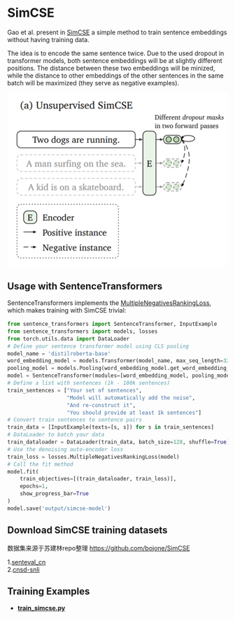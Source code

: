 # SimCSE
Gao et al. present in [SimCSE](https://arxiv.org/abs/2104.08821) a simple method to train sentence embeddings without having training data. 

The idea is to encode the same sentence twice. Due to the used dropout in transformer models, both sentence embeddings will be at slightly different positions. The distance between these two embeddings will be minized, while the distance to other embeddings of the other sentences in the same batch will be maximized (they serve as negative examples).

![SimCSE working](https://raw.githubusercontent.com/UKPLab/sentence-transformers/master/docs/img/SimCSE.png)

## Usage with SentenceTransformers
SentenceTransformers implements the [MultipleNegativesRankingLoss](https://www.sbert.net/docs/package_reference/losses.html#multiplenegativesrankingloss), which makes training with SimCSE trivial:

```python
from sentence_transformers import SentenceTransformer, InputExample
from sentence_transformers import models, losses
from torch.utils.data import DataLoader
# Define your sentence transformer model using CLS pooling
model_name = 'distilroberta-base'
word_embedding_model = models.Transformer(model_name, max_seq_length=32)
pooling_model = models.Pooling(word_embedding_model.get_word_embedding_dimension())
model = SentenceTransformer(modules=[word_embedding_model, pooling_model])
# Define a list with sentences (1k - 100k sentences)
train_sentences = ["Your set of sentences",
                   "Model will automatically add the noise",
                   "And re-construct it",
                   "You should provide at least 1k sentences"]
# Convert train sentences to sentence pairs
train_data = [InputExample(texts=[s, s]) for s in train_sentences]
# DataLoader to batch your data
train_dataloader = DataLoader(train_data, batch_size=128, shuffle=True)
# Use the denoising auto-encoder loss
train_loss = losses.MultipleNegativesRankingLoss(model)
# Call the fit method
model.fit(
    train_objectives=[(train_dataloader, train_loss)],
    epochs=1,
    show_progress_bar=True
)
model.save('output/simcse-model')
``` 

## Download SimCSE training datasets
数据集来源于苏建林repo整理 https://github.com/bojone/SimCSE
  
1.[senteval_cn](https://cloud.189.cn/t/mimMR3mMZJzq)  
2.[cnsd-snli](https://cloud.189.cn/t/ZZVJ7ryyuQZr)


## Training Examples
- **[train_simcse.py](train_stsb_simcse.py)** 